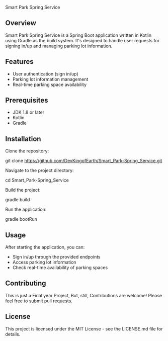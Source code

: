 Smart Park Spring Service

## Overview
Smart Park Spring Service is a Spring Boot application written in Kotlin using Gradle as the build system. It's designed to handle user requests for signing in/up and managing parking lot information.

## Features
- User authentication (sign in/up)
- Parking lot information management
- Real-time parking space availability

## Prerequisites
- JDK 1.8 or later
- Kotlin
- Gradle

## Installation
Clone the repository:

git clone https://github.com/DevKingofEarth/Smart_Park-Spring_Service.git


Navigate to the project directory:

cd Smart_Park-Spring_Service


Build the project:

gradle build


Run the application:

gradle bootRun


## Usage
After starting the application, you can:

- Sign in/up through the provided endpoints
- Access parking lot information
- Check real-time availability of parking spaces

## Contributing
This is just a Final year Project, But, still, Contributions are welcome! Please feel free to submit pull requests.

## License
This project is licensed under the MIT License - see the LICENSE.md file for details.
